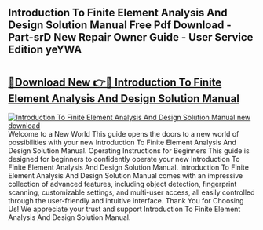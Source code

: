 ## Introduction To Finite Element Analysis And Design Solution Manual Free Pdf Download - Part-srD New Repair Owner Guide - User Service Edition yeYWA

# <h2><a href="http://bc39876.oget.top/?id=Introduction+To+Finite+Element+Analysis+And+Design+Solution+Manual">🔗Download New 👉🔴 Introduction To Finite Element Analysis And Design Solution Manual</a></h2>

[![Introduction To Finite Element Analysis And Design Solution Manual new download](https://i.imgur.com/5g1atiW.png)](http://bc39876.oget.top/?id=Introduction+To+Finite+Element+Analysis+And+Design+Solution+Manual)
Welcome to a New World This guide opens the doors to a new world of possibilities with your new Introduction To Finite Element Analysis And Design Solution Manual. Operating Instructions for Beginners This guide is designed for beginners to confidently operate your new Introduction To Finite Element Analysis And Design Solution Manual. Introduction To Finite Element Analysis And Design Solution Manual comes with an impressive collection of advanced features, including object detection, fingerprint scanning, customizable settings, and multi-user access, all easily controlled through the user-friendly and intuitive interface. Thank You for Choosing Us! We appreciate your trust and support Introduction To Finite Element Analysis And Design Solution Manual.
